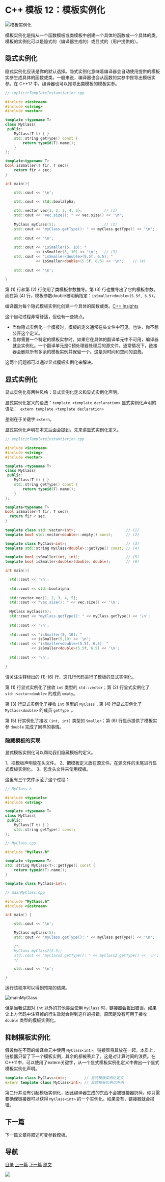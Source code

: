# C++ 模板 12：模板实例化

![模板实例化](img/模板实例化.png)

模板实例化是指从一个函数模板或类模板中创建一个具体的函数或一个具体的类。模板的实例化可以是隐式的（编译器生成的）或显式的（用户提供的）。

## 隐式实例化

隐式实例化应该是你的默认选择。隐式实例化意味着编译器会自动使用提供的模板实参生成具体的函数或类。一般来说，编译器也会从函数的实参中推导出模板实参。在 C++17 中，编译器也可以推导出类模板的模板实参。

```C++
// implicitTemplateInstantiation.cpp

#include <iostream>
#include <string>
#include <vector>

template <typename T>
class MyClass{
 public:
    MyClass(T t) { }
    std::string getType() const {
        return typeid(T).name();
    }
};

template<typename T>
bool isSmaller(T fir, T sec){
    return fir < sec;
}

int main(){

    std::cout << '\n';

    std::cout << std::boolalpha;
  
    std::vector vec{1, 2, 3, 4, 5};          // (1)
    std::cout << "vec.size(): " << vec.size() << '\n';
  
    MyClass myClass(5);                      // (2)
    std::cout << "myClass.getType(): " << myClass.getType() << '\n';
  
    std::cout << '\n';
  
    std::cout << "isSmaller(5, 10): " 
              << isSmaller(5, 10) << '\n';   // (3)
    std::cout << "isSmaller<double>(5.5f, 6.5): " 
              << isSmaller<double>(5.5f, 6.5) << '\n';    // (4)
  
    std::cout << '\n';
  
}
```

第 (1) 行和第 (2) 行使用了类模板参数推导。第 (3) 行也推导出了它的模板参数。而在第 (4) 行，模板参数double被明确指定：`isSmaller<double>(5.5f, 6.5)`。

编译器为每个隐式模板实例化创建一个具体的函数或类。[C++ Insights](https://cppinsights.io/s/e8145723)

这个自动过程非常舒适，但也有一些缺点。

* 当你隐式实例化一个模板时，模板的定义通常在头文件中可见。也许，你不想公开这个定义。
* 当你需要一个特定的模板实参时，如果它在具体的翻译单元中不可用，编译器就会实例化。一个翻译单元是C预处理器处理后的源文件。通常情况下，链接器会删除所有多余的模板实例并保留一个。这是对时间和空间的浪费。

这两个问题都可以通过显式模板实例化来解决。

## 显式实例化

显式实例化有两种风格：显式实例化定义和显式实例化声明。

显式实例化定义的语法：` template <template declaration> `
显式实例化声明的语法：`  extern template <template declaration> `

差别在于关键字 `extern`。

显式实例化声明在本文后面会提到，先来讲显式实例化定义。

```C++
// explicitTemplateInstantiation.cpp

#include <iostream>
#include <string>
#include <vector>

template <typename T>
class MyClass{
 public:
    MyClass(T t) { }
    std::string getType() const {
        return typeid(T).name();
    }
};

template<typename T>
bool isSmaller(T fir, T sec){
  return fir < sec;
}
 
template class std::vector<int>;                       // (1)
template bool std::vector<double>::empty() const;      // (2)

template class MyClass<int>;                           // (3)
template std::string MyClass<double>::getType() const; // (4)

template bool isSmaller(int, int);                     // (5)
template bool isSmaller<double>(double, double);       // (6)

int main(){

  std::cout << '\n';
  
  std::cout << std::boolalpha;
  
  std::vector vec{1, 2, 3, 4, 5};
  std::cout << "vec.size(): " << vec.size() << '\n';
  
  MyClass myClass(5);
  std::cout << "myClass.getType(): " << myClass.getType() << '\n';
  
  std::cout << '\n';
  
  std::cout << "isSmaller(5, 10): " 
            << isSmaller(5,10) << '\n';
  std::cout << "isSmaller<double>(5.5f, 6.5): " 
            << isSmaller<double>(5.5f, 6.5) << '\n';
  
  std::cout << '\n';
  
}
```

请关注注释标出的 (1)-(6) 行，这几行代码进行了模板的显式实例化。

第 (1) 行显式实例化了接收 `int` 类型的 `std::vector`；第 (2) 行显式实例化了`std::vector<double>` 的成员  `empty`。

第 (3) 行显式实例化了接收 `int` 类型的 `MyClass`；第 (4) 行显式实例化了`MyClass<double>` 的成员  `getType `。

第 (5) 行实例化了接收 `(int, int)` 类型的 `Smaller`；第 (6) 行显示提供了模板实参 `double` 完成了同样的事情。

### 隐藏模板的实现

显式模板实例化可以帮助我们隐藏模板的定义。

1、把模板声明放在头文件。
2、把模板定义放在源文件。在源文件的末尾进行显式模板实例化。
3、包含头文件来使用模板。

这里有三个文件示范了这个过程：

```C++
// MyClass.h

#include <typeinfo>
#include <string>

template <typename T>
class MyClass{
 public:
    MyClass(T t) { }
    std::string getType() const;
};
```

```C++
// MyClass.cpp

#include "MyClass.h"

template <typename T>
std::string MyClass<T>::getType() const {
    return typeid(T).name();
}

template class MyClass<int>; 
```

```C++
// mainMyClass.cpp

#include "MyClass.h"
#include <iostream>

int main() {

    std::cout << '\n'; 

    MyClass myClass(5);
    std::cout << "myClass.getType(): " << myClass.getType() << '\n';

    /*
    MyClass myClass2(5.5);
    std::cout << "myClass2.getType(): " << myClass2.getType() << '\n';
    */

    std::cout << '\n';

}
```

运行该程序可以得到预期的结果。

![mainMyClass](img/mainMyClass.png)

但是当我试图对 `int` 以外的其他类型使用 `MyClass` 时，链接器会报出错误。如果让上方代码中注释掉的行生效就会得到这样的报错，原因是没有可用于接收 `double` 类型的模板实例化。 

## 抑制模板实例化

假设你在不同的编译单元中使用 `MyClass<int>`，链接器将其放在一起。本质上，链接器只留了下一个模板实例，其余的都被丢弃了。这是对计算时间的浪费。在C++11中，可以使用了extern关键字，从一个显式模板实例化定义中做出一个显式模板实例化声明。

```C++
template class MyClass<int>;        // 显式模板实例化定义
extern template class MyClass<int>; // 显式模板实例化声明
```

第二行并没有引起模板实例化，因此编译器生成的东西不会被链接器扔掉。你只需要确保链接器可以获得 `MyClass<int>` 的一个实例化。如果没有，链接器就会报错。

## 下一篇

下一篇文章将叙述可变参数模板。

## 导航

[目录](目录.md)	[上一篇](11.md)	[下一篇](13.md)	[原文](http://www.modernescpp.com/index.php/template-instantiation)

![](./img/tail.png)